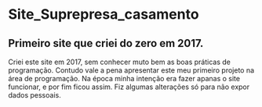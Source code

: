 # Site_Suprepresa_casamento
## Primeiro site que criei do zero em 2017.

Criei este site em 2017, sem conhecer muto bem as boas práticas de programação.
Contudo vale a pena apresentar este meu primeiro projeto na área de programação.
Na época minha intenção era fazer apanas o site funcionar, e por fim ficou assim.
Fiz algumas alterações só para não expor dados pessoais.
